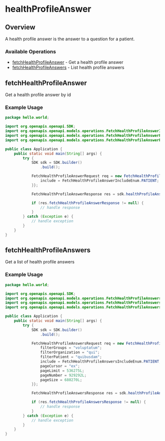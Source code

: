 # healthProfileAnswer

## Overview

A health profile answer is the answer to a question for a patient.

### Available Operations

* [fetchHealthProfileAnswer](#fetchhealthprofileanswer) - Get a health profile answer
* [fetchHealthProfileAnswers](#fetchhealthprofileanswers) - List health profile answers

## fetchHealthProfileAnswer

Get a health profile answer by id

### Example Usage

```java
package hello.world;

import org.openapis.openapi.SDK;
import org.openapis.openapi.models.operations.FetchHealthProfileAnswerIncludeEnum;
import org.openapis.openapi.models.operations.FetchHealthProfileAnswerRequest;
import org.openapis.openapi.models.operations.FetchHealthProfileAnswerResponse;

public class Application {
    public static void main(String[] args) {
        try {
            SDK sdk = SDK.builder()
                .build();

            FetchHealthProfileAnswerRequest req = new FetchHealthProfileAnswerRequest("aut") {{
                include = FetchHealthProfileAnswerIncludeEnum.PATIENT;
            }};            

            FetchHealthProfileAnswerResponse res = sdk.healthProfileAnswer.fetchHealthProfileAnswer(req);

            if (res.fetchHealthProfileAnswerResponse != null) {
                // handle response
            }
        } catch (Exception e) {
            // handle exception
        }
    }
}
```

## fetchHealthProfileAnswers

Get a list of health profile answers

### Example Usage

```java
package hello.world;

import org.openapis.openapi.SDK;
import org.openapis.openapi.models.operations.FetchHealthProfileAnswersIncludeEnum;
import org.openapis.openapi.models.operations.FetchHealthProfileAnswersRequest;
import org.openapis.openapi.models.operations.FetchHealthProfileAnswersResponse;

public class Application {
    public static void main(String[] args) {
        try {
            SDK sdk = SDK.builder()
                .build();

            FetchHealthProfileAnswersRequest req = new FetchHealthProfileAnswersRequest() {{
                filterGroups = "voluptatum";
                filterOrganization = "qui";
                filterPatient = "quibusdam";
                include = FetchHealthProfileAnswersIncludeEnum.PATIENT;
                pageCursor = "ex";
                pageLimit = 536275L;
                pageNumber = 929292L;
                pageSize = 680270L;
            }};            

            FetchHealthProfileAnswersResponse res = sdk.healthProfileAnswer.fetchHealthProfileAnswers(req);

            if (res.fetchHealthProfileAnswersResponse != null) {
                // handle response
            }
        } catch (Exception e) {
            // handle exception
        }
    }
}
```
